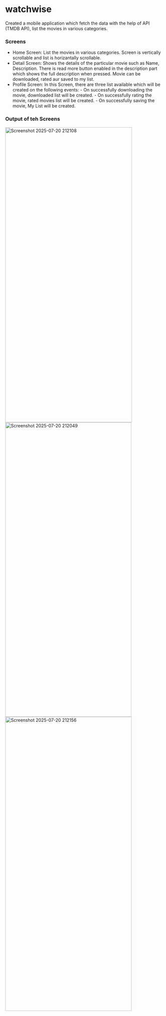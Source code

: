 # watchwise

Created a mobile application which fetch the data with the help of API (TMDB API), list the movies in various categories.

### Screens
- Home Screen: List the movies in various categories. Screen is vertically scrollable and list is horizantally scrollable.
- Detail Screen: 
Shows the details of the particular movie such as Name, Description.
There is read more button enabled in the description part which shows the full description when pressed.
Movie can be downloaded, rated aur saved to my list.
- Profile Screen: In this Screen, there are three list available which will be created on the following events:
                - On successfully downloading the movie, downloaded list will be created.
                - On successfully rating the movie, rated movies list will be created.
                - On successfully saving the movie, My List will be created.

### Output of teh Screens



<img width="404" height="939" alt="Screenshot 2025-07-20 212108" src="https://github.com/user-attachments/assets/2dbd5aaa-f71d-4124-9e30-09d2b9aa2f85" />


<img width="402" height="937" alt="Screenshot 2025-07-20 212049" src="https://github.com/user-attachments/assets/d5f30aec-deb2-432a-ada2-0e2dff8f8103" />


<img width="403" height="936" alt="Screenshot 2025-07-20 212156" src="https://github.com/user-attachments/assets/fefaba00-b55b-4813-97e3-958bca06fa71" />
